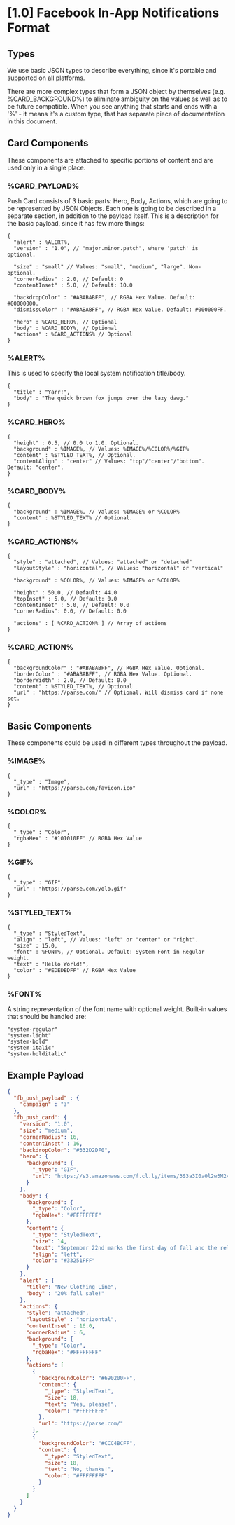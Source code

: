 # [1.0] Facebook In-App Notifications Format

## Types

We use basic JSON types to describe everything, since it's portable and supported on all platforms.

There are more complex types that form a JSON object by themselves (e.g. %CARD_BACKGROUND%) to eliminate ambiguity on the values as well as to be future compatible. When you see anything that starts and ends with a '%' - it means it's a custom type, that has separate piece of documentation in this document.

## Card Components

These components are attached to specific portions of content and are used only in a single place.

### %CARD_PAYLOAD%

Push Card consists of 3 basic parts: Hero, Body, Actions, which are going to be represented by JSON Objects.
Each one is going to be described in a separate section, in addition to the payload itself. 
This is a description for the basic payload, since it has few more things:

```
{
  "alert" : %ALERT%,
  "version" : "1.0", // "major.minor.patch", where 'patch' is optional.
  
  "size" : "small" // Values: "small", "medium", "large". Non-optional.
  "cornerRadius" : 2.0, // Default: 0
  "contentInset" : 5.0, // Default: 10.0
  
  "backdropColor" : "#ABABABFF", // RGBA Hex Value. Default: #00000000.
  "dismissColor" : "#ABABABFF", // RGBA Hex Value. Default: #000000FF.

  "hero" : %CARD_HERO%, // Optional
  "body" : %CARD_BODY%, // Optional
  "actions" : %CARD_ACTIONS% // Optional
}
```

### %ALERT%

This is used to specify the local system notification title/body.

```
{
  "title" : "Yarr!",
  "body" : "The quick brown fox jumps over the lazy dawg."
}
```

### %CARD_HERO%

```
{
  "height" : 0.5, // 0.0 to 1.0. Optional.
  "background" : %IMAGE%, // Values: %IMAGE%/%COLOR%/%GIF%
  "content" : %STYLED_TEXT%, // Optional.
  "contentAlign" : "center" // Values: "top"/"center"/"bottom". Default: "center".
}
```

### %CARD_BODY%

```
{
  "background" : %IMAGE%, // Values: %IMAGE% or %COLOR%
  "content" : %STYLED_TEXT% // Optional.
}
```

### %CARD_ACTIONS%

```
{
  "style" : "attached", // Values: "attached" or "detached"
  "layoutStyle" : "horizontal", // Values: "horizontal" or "vertical"
  
  "background" : %COLOR%, // Values: %IMAGE% or %COLOR%

  "height" : 50.0, // Default: 44.0
  "topInset" : 5.0, // Default: 0.0
  "contentInset" : 5.0, // Default: 0.0
  "cornerRadius": 0.0, // Default: 0.0
  
  "actions" : [ %CARD_ACTION% ] // Array of actions
}
```

### %CARD_ACTION%

```
{
  "backgroundColor" : "#ABABABFF", // RGBA Hex Value. Optional.
  "borderColor" : "#ABABABFF", // RGBA Hex Value. Optional.
  "borderWidth" : 2.0, // Default: 0.0
  "content" : %STYLED_TEXT%, // Optional
  "url" : "https://parse.com/" // Optional. Will dismiss card if none set.
}
```

## Basic Components

These components could be used in different types throughout the payload.

### %IMAGE%

```
{
  "_type" : "Image",
  "url" : "https://parse.com/favicon.ico"
}
```

### %COLOR%

```
{
  "_type" : "Color",
  "rgbaHex" : "#101010FF" // RGBA Hex Value
}
```

### %GIF%

```
{
  "_type" : "GIF",
  "url" : "https://parse.com/yolo.gif"
}  
```

### %STYLED_TEXT%

```
{
  "_type" : "StyledText",
  "align" : "left", // Values: "left" or "center" or "right".
  "size" : 15.0,
  "font" : %FONT%, // Optional. Default: System Font in Regular weight.
  "text" : "Hello World!",
  "color" : "#EDEDEDFF" // RGBA Hex Value
}
```

### %FONT%

A string representation of the font name with optional weight.
Built-in values that should be handled are:
```
"system-regular"
"system-light"
"system-bold"
"system-italic"
"system-bolditalic"
```

## Example Payload

```json
{
  "fb_push_payload" : {
    "campaign" : "3"
  },
  "fb_push_card": {
    "version": "1.0",
    "size": "medium",
    "cornerRadius": 16,
    "contentInset" : 16,
    "backdropColor": "#332D2DF0",
    "hero": {
      "background": {
        "_type": "GIF",
        "url": "https://s3.amazonaws.com/f.cl.ly/items/3S3a3I0a0l2w3M2v2h30/fall.gif"
      }
    },
    "body": {
      "background": {
        "_type": "Color",
        "rgbaHex": "#FFFFFFFF"
      },
      "content": {
        "_type": "StyledText",
        "size": 14,
        "text": "September 22nd marks the first day of fall and the release of our new fall clothing line. We’re celebrating with a 20% off sale!",
        "align": "left",
        "color": "#33251FFF"
      }
    },
    "alert" : {
      "title": "New Clothing Line",
      "body" : "20% fall sale!"
    },
    "actions": {
      "style": "attached",
      "layoutStyle" : "horizontal", 
      "contentInset" : 16.0,
      "cornerRadius" : 6,
      "background": {
        "_type": "Color",
        "rgbaHex": "#FFFFFFFF"
      },
      "actions": [
        {
          "backgroundColor": "#690200FF",
          "content": {
            "_type": "StyledText",
            "size": 18,
            "text": "Yes, please!",
            "color": "#FFFFFFFF"
          },
          "url": "https://parse.com/"
        },
        {
          "backgroundColor": "#CCC4BCFF",
          "content": {
            "_type": "StyledText",
            "size": 18,
            "text": "No, thanks!",
            "color": "#FFFFFFFF"
          }
        }
      ]
    }
  }
}
```
